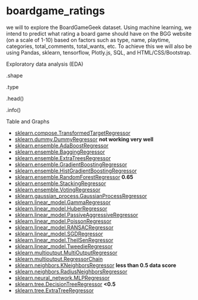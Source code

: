 # boardgame_ratings

we will to explore the BoardGameGeek dataset. Using machine learning, we intend to predict what rating a board game should have on the BGG website (on a scale of 1-10) based on factors such as type, name, playtime, categories, total_comments, total_wants, etc. To achieve this we will also be using Pandas, sklearn, tensorflow, Plotly.js, SQL, and HTML/CSS/Bootstrap.



Exploratory data analysis (EDA)

.shape

.type

.head()

.info()

Table and Graphs







- [sklearn.compose.TransformedTargetRegressor](https://scikit-learn.org/stable/modules/generated/sklearn.compose.TransformedTargetRegressor.html?highlight=regressor#sklearn.compose.TransformedTargetRegressor)
- [sklearn.dummy.DummyRegressor](https://scikit-learn.org/stable/modules/generated/sklearn.dummy.DummyRegressor.html?highlight=regressor#sklearn.dummy.DummyRegressor) **not working very well** 
- [sklearn.ensemble.AdaBoostRegressor](https://scikit-learn.org/stable/modules/generated/sklearn.ensemble.AdaBoostRegressor.html?highlight=regressor#sklearn.ensemble.AdaBoostRegressor) 
- [sklearn.ensemble.BaggingRegressor](https://scikit-learn.org/stable/modules/generated/sklearn.ensemble.BaggingRegressor.html?highlight=regressor#sklearn.ensemble.BaggingRegressor)
- [sklearn.ensemble.ExtraTreesRegressor](https://scikit-learn.org/stable/modules/generated/sklearn.ensemble.ExtraTreesRegressor.html?highlight=regressor#sklearn.ensemble.ExtraTreesRegressor)
- [sklearn.ensemble.GradientBoostingRegressor](https://scikit-learn.org/stable/modules/generated/sklearn.ensemble.GradientBoostingRegressor.html?highlight=regressor#sklearn.ensemble.GradientBoostingRegressor)
- [sklearn.ensemble.HistGradientBoostingRegressor](https://scikit-learn.org/stable/modules/generated/sklearn.ensemble.HistGradientBoostingRegressor.html?highlight=regressor#sklearn.ensemble.HistGradientBoostingRegressor)
- [sklearn.ensemble.RandomForestRegressor](https://scikit-learn.org/stable/modules/generated/sklearn.ensemble.RandomForestRegressor.html?highlight=regressor#sklearn.ensemble.RandomForestRegressor) **0.65**
- [sklearn.ensemble.StackingRegressor](https://scikit-learn.org/stable/modules/generated/sklearn.ensemble.StackingRegressor.html?highlight=regressor#sklearn.ensemble.StackingRegressor)
- [sklearn.ensemble.VotingRegressor](https://scikit-learn.org/stable/modules/generated/sklearn.ensemble.VotingRegressor.html?highlight=regressor#sklearn.ensemble.VotingRegressor)
- [sklearn.gaussian_process.GaussianProcessRegressor](https://scikit-learn.org/stable/modules/generated/sklearn.gaussian_process.GaussianProcessRegressor.html?highlight=regressor#sklearn.gaussian_process.GaussianProcessRegressor)
- [sklearn.linear_model.GammaRegressor](https://scikit-learn.org/stable/modules/generated/sklearn.linear_model.GammaRegressor.html?highlight=regressor#sklearn.linear_model.GammaRegressor)
- [sklearn.linear_model.HuberRegressor](https://scikit-learn.org/stable/modules/generated/sklearn.linear_model.HuberRegressor.html?highlight=regressor#sklearn.linear_model.HuberRegressor)
- [sklearn.linear_model.PassiveAggressiveRegressor](https://scikit-learn.org/stable/modules/generated/sklearn.linear_model.PassiveAggressiveRegressor.html?highlight=regressor#sklearn.linear_model.PassiveAggressiveRegressor)
- [sklearn.linear_model.PoissonRegressor](https://scikit-learn.org/stable/modules/generated/sklearn.linear_model.PoissonRegressor.html?highlight=regressor#sklearn.linear_model.PoissonRegressor)
- [sklearn.linear_model.RANSACRegressor](https://scikit-learn.org/stable/modules/generated/sklearn.linear_model.RANSACRegressor.html?highlight=regressor#sklearn.linear_model.RANSACRegressor)
- [sklearn.linear_model.SGDRegressor](https://scikit-learn.org/stable/modules/generated/sklearn.linear_model.SGDRegressor.html?highlight=regressor#sklearn.linear_model.SGDRegressor)
- [sklearn.linear_model.TheilSenRegressor](https://scikit-learn.org/stable/modules/generated/sklearn.linear_model.TheilSenRegressor.html?highlight=regressor#sklearn.linear_model.TheilSenRegressor)
- [sklearn.linear_model.TweedieRegressor](https://scikit-learn.org/stable/modules/generated/sklearn.linear_model.TweedieRegressor.html?highlight=regressor#sklearn.linear_model.TweedieRegressor)
- [sklearn.multioutput.MultiOutputRegressor](https://scikit-learn.org/stable/modules/generated/sklearn.multioutput.MultiOutputRegressor.html?highlight=regressor#sklearn.multioutput.MultiOutputRegressor)
- [sklearn.multioutput.RegressorChain](https://scikit-learn.org/stable/modules/generated/sklearn.multioutput.RegressorChain.html?highlight=regressor#sklearn.multioutput.RegressorChain)
- [sklearn.neighbors.KNeighborsRegressor](https://scikit-learn.org/stable/modules/generated/sklearn.neighbors.KNeighborsRegressor.html?highlight=regressor#sklearn.neighbors.KNeighborsRegressor) **less than 0.5 data score**
- [sklearn.neighbors.RadiusNeighborsRegressor](https://scikit-learn.org/stable/modules/generated/sklearn.neighbors.RadiusNeighborsRegressor.html?highlight=regressor#sklearn.neighbors.RadiusNeighborsRegressor)
- [sklearn.neural_network.MLPRegressor](https://scikit-learn.org/stable/modules/generated/sklearn.neural_network.MLPRegressor.html?highlight=regressor#sklearn.neural_network.MLPRegressor) 
- [sklearn.tree.DecisionTreeRegressor](https://scikit-learn.org/stable/modules/generated/sklearn.tree.DecisionTreeRegressor.html?highlight=regressor#sklearn.tree.DecisionTreeRegressor) **<0.5**
- [sklearn.tree.ExtraTreeRegressor](https://scikit-learn.org/stable/modules/generated/sklearn.tree.ExtraTreeRegressor.html?highlight=regressor#sklearn.tree.ExtraTreeRegressor)

